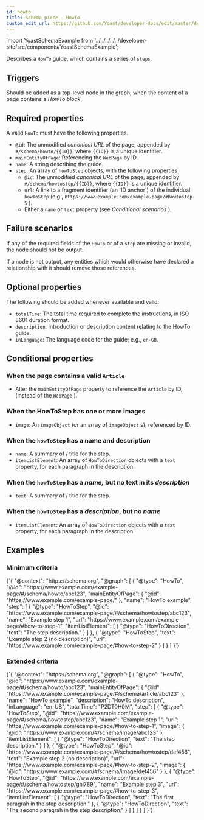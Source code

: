```yaml
---
id: howto
title: Schema piece - HowTo
custom_edit_url: https://github.com/Yoast/developer-docs/edit/master/docs/features/schema/pieces/howto.md
---
```

import YoastSchemaExample from '../../../../../developer-site/src/components/YoastSchemaExample';

Describes a `HowTo` guide, which contains a series of `steps`.

## Triggers
Should be added as a top-level node in the graph, when the content of a page contains a *HowTo block*.

## Required properties
A valid `HowTo` must have the following properties.

* `@id`: The unmodified *canonical URL* of the page, appended by `#/schema/howto/{{ID}}`, where `{{ID}}` is a unique identifier.
* `mainEntityOfPage`: Referencing the `WebPage` by ID.
* `name`: A string describing the guide.
* `step`: An array of `howToStep` objects, with the following properties:
	* `@id`: The unmodified  *canonical URL*  of the page, appended by `#/schema/howtostep/{{ID}}`, where `{{ID}}` is a unique identifier.
	* `url`: A link to a fragment identifier (an 'ID anchor') of the individual `howToStep` (e.g., `https://www.example.com/example-page/#howtostep-5` ).
	* Either a `name` or `text` property (see *Conditional scenarios* ).

## Failure scenarios
If any of the required fields of the `HowTo` or of a `step` are missing or invalid, the node should not be output.

If a node is not output, any entities which would otherwise have declared a relationship with it should remove those references.

## Optional properties
The following should be added whenever available and valid:

* `totalTime`: The total time required to complete the instructions, in ISO 8601 duration format.
* `description`: Introduction or description content relating to the HowTo guide.
* `inLanguage`: The language code for the guide; e.g., `en-GB`.

## Conditional properties
### When the page contains a valid `Article`

* Alter the `mainEntityOfPage` property to reference the `Article` by ID, (instead of the `WebPage` ).

### When the HowToStep has one or more images
* `image`: An `imageObject` (or an array of `imageObject` s), referenced by ID.

### When the `howToStep` has a name and description
* `name`: A summary of / title for the step.
* `itemListElement`: An array of `HowToDirection` objects with a `text` property, for each paragraph in the description.

### When the `howToStep` has a *name,* but no text in its *description*
* `text`: A summary of / title for the step.

### When the `howToStep` has a *description*, but no *name*
* `itemListElement`: An array of `HowToDirection` objects with a `text` property, for each paragraph in the description.

## Examples
### Minimum criteria

<YoastSchemaExample>
{`{
      "@context": "https://schema.org",
      "@graph": [
          {
              "@type": "HowTo",
              "@id": "https://www.example.com/example-page/#/schema/howto/abc123",
              "mainEntityOfPage": {
                  "@id": "https://www.example.com/example-page/"
              },
              "name": "HowTo example",
              "step": [
                  {
                      "@type": "HowToStep",
                      "@id": "https://www.example.com/example-page/#/schema/howtostep/abc123",
                      "name": "Example step 1",
                      "url": "https://www.example.com/example-page/#how-to-step-1",
                      "itemListElement": [
                          {
                              "@type": "HowToDirection",
                              "text": "The step description."
                          }
                      ]
                  },
                  {
                      "@type": "HowToStep",
                      "text": "Example step 2 (no description)",
                      "url": "https://www.example.com/example-page/#how-to-step-2"
                  }
              ]
          }
      ]
  }`}
</YoastSchemaExample>

### Extended criteria

<YoastSchemaExample>
{`{
      "@context": "https://schema.org",
      "@graph": [
          {
              "@type": "HowTo",
              "@id": "https://www.example.com/example-page/#/schema/howto/abc123",
              "mainEntityOfPage": {
                  "@id": "https://www.example.com/example-page/#/schema/article/abc123"
              },
              "name": "HowTo example",
              "description": "HowTo description",
              "inLanguage": "en-US",
              "totalTime": "P2DT0H0M",
              "step": [
                  {
                      "@type": "HowToStep",
                      "@id": "https://www.example.com/example-page/#/schema/howtostep/abc123",
                      "name": "Example step 1",
                      "url": "https://www.example.com/example-page/#how-to-step-1",
                      "image": {
                          "@id": "https://www.example.com/#/schema/image/abc123"
                      },
                      "itemListElement": [
                          {
                              "@type": "HowToDirection",
                              "text": "The step description."
                          }
                      ]
                  },
                  {
                      "@type": "HowToStep",
                      "@id": "https://www.example.com/example-page/#/schema/howtostep/def456",
                      "text": "Example step 2 (no description)",
                      "url": "https://www.example.com/example-page/#how-to-step-2",
                      "image": {
                          "@id": "https://www.example.com/#/schema/image/def456"
                      }
                  },
                  {
                      "@type": "HowToStep",
                      "@id": "https://www.example.com/example-page/#/schema/howtostep/ghi789",
                      "name": "Example step 3",
                      "url": "https://www.example.com/example-page/#how-to-step-3",
                      "itemListElement": [
                          {
                              "@type": "HowToDirection",
                              "text": "The first paragrah in the step description."
                          },
                          {
                              "@type": "HowToDirection",
                              "text": "The second paragrah in the step description."
                          }
                      ]
                  }
              ]
          }
      ]
  }`}
</YoastSchemaExample>
